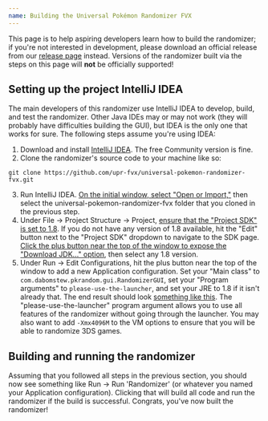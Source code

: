 ```yaml
---
name: Building the Universal Pokémon Randomizer FVX
---
```

This page is to help aspiring developers learn how to build the randomizer; if you're not interested in development, please download an official release from our [release page](https://github.com/upr-fvx/universal-pokemon-randomizer-fvx/releases) instead. Versions of the randomizer built via the steps on this page will **not** be officially supported!

## Setting up the project IntelliJ IDEA

The main developers of this randomizer use IntelliJ IDEA to develop, build, and test the randomizer. Other Java IDEs may or may not work (they will probably have difficulties building the GUI), but IDEA is the only one that works for sure. The following steps assume you're using IDEA:

1. Download and install [IntelliJ IDEA](https://www.jetbrains.com/idea/). The free Community version is fine.
2. Clone the randomizer's source code to your machine like so:
```
git clone https://github.com/upr-fvx/universal-pokemon-randomizer-fvx.git
```
3. Run IntelliJ IDEA. [On the initial window, select "Open or Import,"](https://i.imgur.com/09mfVbt.png) then select the universal-pokemon-randomizer-fvx folder that you cloned in the previous step.
4. Under File -> Project Structure -> Project, [ensure that the "Project SDK" is set to 1.8](https://i.imgur.com/fY3SuoD.png). If you do not have any version of 1.8 available, hit the "Edit" button next to the "Project SDK" dropdown to navigate to the SDK page. [Click the plus button near the top of the window to expose the "Download JDK..." option](https://i.imgur.com/BOc6TeC.png), then select any 1.8 version.
5. Under Run -> Edit Configurations, hit the plus button near the top of the window to add a new Application configuration. Set your "Main class" to `com.dabomstew.pkrandom.gui.RandomizerGUI`, set your "Program arguments" to `please-use-the-launcher`, and set your JRE to 1.8 if it isn't already that. The end result should look [something like this](https://i.imgur.com/sDHW7Sg.png). The "please-use-the-launcher" program argument allows you to use all features of the randomizer without going through the launcher. You may also want to add `-Xmx4096M` to the VM options to ensure that you will be able to randomize 3DS games.

## Building and running the randomizer
Assuming that you followed all steps in the previous section, you should now see something like Run -> Run 'Randomizer' (or whatever you named your Application configuration). Clicking that will build all code and run the randomizer if the build is successful. Congrats, you've now built the randomizer!